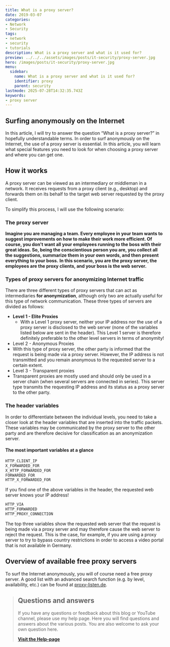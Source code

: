 ```yaml
---
title: What is a proxy server?
date: 2019-03-07
categories:
- Network
- Security
tags:
- network
- security
- tutorials
description: What is a proxy server and what is it used for?
preview: ../../../assets/images/posts/it-security/proxy-server.jpg
hero: /images/posts/it-security/proxy-server.jpg
menu:
  sidebar:
    name: What is a proxy server and what is it used for?
    identifier: proxy
    parent: security
lastmode: 2025-07-28T14:32:35.743Z
keywords:
- proxy server
---
```

## Surfing anonymously on the Internet
In this article, I will try to answer the question “What is a proxy server?” in hopefully understandable terms.
In order to surf anonymously on the Internet, the use of a proxy server is essential. In this article, you will learn what special features you need to look for when choosing a proxy server and where you can get one.
## How it works
A proxy server can be viewed as an intermediary or middleman in a network. It receives requests from a proxy client (e.g., desktop) and forwards them on its behalf to the target web server requested by the proxy client.



To simplify this process, I will use the following scenario:


### The proxy server
**Imagine you are managing a team. Every employee in your team wants to suggest improvements on how to make their work more efficient. Of course, you don't want all your employees running to the boss with their great ideas. So, being the conscientious person you are, you collect all the suggestions, summarize them in your own words, and then present everything to your boss.** 
**In this scenario, you are the proxy server, the employees are the proxy clients, and your boss is the web server.**
 
### Types of proxy servers for anonymizing Internet traffic
There are three different types of proxy servers that can act as intermediaries **for anonymization**, although only two are actually useful for this type of network communication. These three types of servers are divided as follows:
- **Level 1 - Elite Proxies**
  - With a Level 1 proxy server, neither your IP address nor the use of a proxy server is disclosed to the web server (none of the variables listed below are sent in the header). This Level 1 server is therefore definitely preferable to the other level servers in terms of anonymity!
- Level 2 - Anonymous Proxies
- With this type of proxy server, the other party is informed that the request is being made via a proxy server. However, the IP address is not transmitted and you remain anonymous to the requested server to a certain extent.
- Level 3 - Transparent proxies
- Transparent proxies are mostly used and should only be used in a server chain (when several servers are connected in series). This server type transmits the requesting IP address and its status as a proxy server to the other party.
### The header variables
In order to differentiate between the individual levels, you need to take a closer look at the header variables that are inserted into the traffic packets. These variables may be communicated by the proxy server to the other party and are therefore decisive for classification as an anonymization server.
#### The most important variables at a glance
```sh
HTTP_CLIENT_IP
X_FORWARDED_FOR
X_HTTP_FORWARDED_FOR
FORWARDED_FOR
HTTP_X_FORWARDED_FOR
```
If you find one of the above variables in the header, the requested web server knows your IP address!
```sh
HTTP_VIA
HTTP_FORWARDED
HTTP_PROXY_CONNECTION
```
The top three variables show the requested web server that the request is being made via a proxy server and may therefore cause the web server to reject the request. This is the case, for example, if you are using a proxy server to try to bypass country restrictions in order to access a video portal that is not available in Germany.
## Overview of available free proxy servers
To surf the Internet anonymously, you will of course need a free proxy server. A good list with an advanced search function (e.g. by level, availability, etc.) can be found at [proxy-listen.de](https://www.proxy-listen.de/Proxy/Proxyliste.html).

<!-- FM:Snippet:Start data:{"id":"Visit Help-page","fields":[]} -->
> ## Questions and answers
> 
> If you have any questions or feedback about this blog or YouTube channel, please use my help page. Here you will find questions and answers about the various posts. You are also welcome to ask your own question here.
>
> [**Visit the Help-page**](https://help.secure-bits.org)
<!-- FM:Snippet:End -->